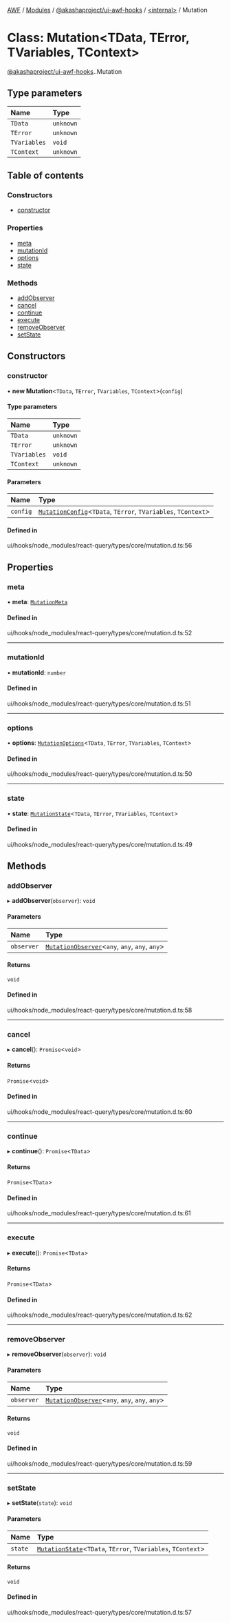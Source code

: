 [AWF](../README.md) / [Modules](../modules.md) / [@akashaproject/ui-awf-hooks](../modules/akashaproject_ui_awf_hooks.md) / [<internal\>](../modules/akashaproject_ui_awf_hooks._internal_.md) / Mutation

# Class: Mutation<TData, TError, TVariables, TContext\>

[@akashaproject/ui-awf-hooks](../modules/akashaproject_ui_awf_hooks.md).[<internal>](../modules/akashaproject_ui_awf_hooks._internal_.md).Mutation

## Type parameters

| Name | Type |
| :------ | :------ |
| `TData` | `unknown` |
| `TError` | `unknown` |
| `TVariables` | `void` |
| `TContext` | `unknown` |

## Table of contents

### Constructors

- [constructor](akashaproject_ui_awf_hooks._internal_.Mutation.md#constructor)

### Properties

- [meta](akashaproject_ui_awf_hooks._internal_.Mutation.md#meta)
- [mutationId](akashaproject_ui_awf_hooks._internal_.Mutation.md#mutationid)
- [options](akashaproject_ui_awf_hooks._internal_.Mutation.md#options)
- [state](akashaproject_ui_awf_hooks._internal_.Mutation.md#state)

### Methods

- [addObserver](akashaproject_ui_awf_hooks._internal_.Mutation.md#addobserver)
- [cancel](akashaproject_ui_awf_hooks._internal_.Mutation.md#cancel)
- [continue](akashaproject_ui_awf_hooks._internal_.Mutation.md#continue)
- [execute](akashaproject_ui_awf_hooks._internal_.Mutation.md#execute)
- [removeObserver](akashaproject_ui_awf_hooks._internal_.Mutation.md#removeobserver)
- [setState](akashaproject_ui_awf_hooks._internal_.Mutation.md#setstate)

## Constructors

### constructor

• **new Mutation**<`TData`, `TError`, `TVariables`, `TContext`\>(`config`)

#### Type parameters

| Name | Type |
| :------ | :------ |
| `TData` | `unknown` |
| `TError` | `unknown` |
| `TVariables` | `void` |
| `TContext` | `unknown` |

#### Parameters

| Name | Type |
| :------ | :------ |
| `config` | [`MutationConfig`](../interfaces/akashaproject_ui_awf_hooks._internal_.MutationConfig.md)<`TData`, `TError`, `TVariables`, `TContext`\> |

#### Defined in

ui/hooks/node_modules/react-query/types/core/mutation.d.ts:56

## Properties

### meta

• **meta**: [`MutationMeta`](../modules/akashaproject_ui_awf_hooks._internal_.md#mutationmeta)

#### Defined in

ui/hooks/node_modules/react-query/types/core/mutation.d.ts:52

___

### mutationId

• **mutationId**: `number`

#### Defined in

ui/hooks/node_modules/react-query/types/core/mutation.d.ts:51

___

### options

• **options**: [`MutationOptions`](../interfaces/akashaproject_ui_awf_hooks._internal_.MutationOptions.md)<`TData`, `TError`, `TVariables`, `TContext`\>

#### Defined in

ui/hooks/node_modules/react-query/types/core/mutation.d.ts:50

___

### state

• **state**: [`MutationState`](../interfaces/akashaproject_ui_awf_hooks._internal_.MutationState.md)<`TData`, `TError`, `TVariables`, `TContext`\>

#### Defined in

ui/hooks/node_modules/react-query/types/core/mutation.d.ts:49

## Methods

### addObserver

▸ **addObserver**(`observer`): `void`

#### Parameters

| Name | Type |
| :------ | :------ |
| `observer` | [`MutationObserver`](akashaproject_ui_awf_hooks._internal_.MutationObserver.md)<`any`, `any`, `any`, `any`\> |

#### Returns

`void`

#### Defined in

ui/hooks/node_modules/react-query/types/core/mutation.d.ts:58

___

### cancel

▸ **cancel**(): `Promise`<`void`\>

#### Returns

`Promise`<`void`\>

#### Defined in

ui/hooks/node_modules/react-query/types/core/mutation.d.ts:60

___

### continue

▸ **continue**(): `Promise`<`TData`\>

#### Returns

`Promise`<`TData`\>

#### Defined in

ui/hooks/node_modules/react-query/types/core/mutation.d.ts:61

___

### execute

▸ **execute**(): `Promise`<`TData`\>

#### Returns

`Promise`<`TData`\>

#### Defined in

ui/hooks/node_modules/react-query/types/core/mutation.d.ts:62

___

### removeObserver

▸ **removeObserver**(`observer`): `void`

#### Parameters

| Name | Type |
| :------ | :------ |
| `observer` | [`MutationObserver`](akashaproject_ui_awf_hooks._internal_.MutationObserver.md)<`any`, `any`, `any`, `any`\> |

#### Returns

`void`

#### Defined in

ui/hooks/node_modules/react-query/types/core/mutation.d.ts:59

___

### setState

▸ **setState**(`state`): `void`

#### Parameters

| Name | Type |
| :------ | :------ |
| `state` | [`MutationState`](../interfaces/akashaproject_ui_awf_hooks._internal_.MutationState.md)<`TData`, `TError`, `TVariables`, `TContext`\> |

#### Returns

`void`

#### Defined in

ui/hooks/node_modules/react-query/types/core/mutation.d.ts:57
